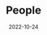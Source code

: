 ---
title: People
date: 2022-10-24

type: landing

sections:
  - block: people
    content:
      title: Meet the Team
      # Choose which groups/teams of users to display.
      #   Edit `user_groups` in each user's profile to add them to one or more of these groups.
      user_groups:
          - Collaborator
      sort_by: Params.last_name
      sort_ascending: true
    design:
      show_interests: false
      show_role: false
      show_social: false

---